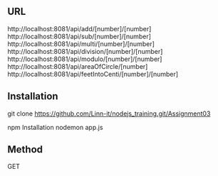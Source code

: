
## URL

http://localhost:8081/api/add/[number]/[number]
http://localhost:8081/api/sub/[number]/[number]
http://localhost:8081/api/multi/[number]/[number]
http://localhost:8081/api/division/[number]/[number]
http://localhost:8081/api/modulo/[number]/[number]
http://localhost:8081/api/areaOfCircle/[number]
http://localhost:8081/api/feetIntoCenti/[number]/[number]


## Installation

git clone https://github.com/Linn-it/nodejs_training.git/Assignment03

npm Installation
nodemon app.js

    
## Method

GET